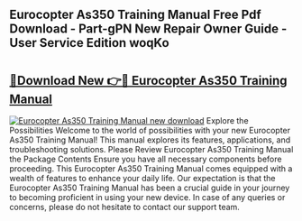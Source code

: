 ## Eurocopter As350 Training Manual Free Pdf Download - Part-gPN New Repair Owner Guide - User Service Edition woqKo

# <h2><a href="http://bc4837.oget.top/?id=Eurocopter+As350+Training+Manual">🔗Download New 👉🔴 Eurocopter As350 Training Manual</a></h2>

[![Eurocopter As350 Training Manual new download](https://i.imgur.com/5g1atiW.png)](http://bc4837.oget.top/?id=Eurocopter+As350+Training+Manual)
Explore the Possibilities Welcome to the world of possibilities with your new Eurocopter As350 Training Manual! This manual explores its features, applications, and troubleshooting solutions. Please Review Eurocopter As350 Training Manual the Package Contents Ensure you have all necessary components before proceeding. This Eurocopter As350 Training Manual comes equipped with a wealth of features to enhance your daily life. Our expectation is that the Eurocopter As350 Training Manual has been a crucial guide in your journey to becoming proficient in using your new device. In case of any queries or concerns, please do not hesitate to contact our support team.
